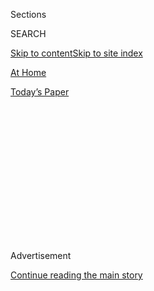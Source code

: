 <div id="app">

<div>

<div>

<div>

<div class="NYTAppHideMasthead css-1q2w90k e1suatyy0">

<div class="section css-ui9rw0 e1suatyy2">

<div class="css-eph4ug er09x8g0">

<div class="css-6n7j50">

</div>

<span class="css-1dv1kvn">Sections</span>

<div class="css-10488qs">

<span class="css-1dv1kvn">SEARCH</span>

</div>

[Skip to content](#site-content)[Skip to site index](#site-index)

</div>

<div id="masthead-section-label" class="css-1wr3we4 eaxe0e00">

[At
Home](https://www.nytimes3xbfgragh.onion/spotlight/at-home)

</div>

<div class="css-10698na e1huz5gh0">

</div>

</div>

<div id="masthead-bar-one" class="section hasLinks css-15hmgas e1csuq9d3">

<div class="css-uqyvli e1csuq9d0">

</div>

<div class="css-1uqjmks e1csuq9d1">

</div>

<div class="css-9e9ivx">

[](https://myaccount.nytimes3xbfgragh.onion/auth/login?response_type=cookie&client_id=vi)

</div>

<div class="css-1bvtpon e1csuq9d2">

[Today’s
Paper](https://www.nytimes3xbfgragh.onion/section/todayspaper)

</div>

</div>

</div>

</div>

<div data-aria-hidden="false">

<div id="site-content" data-role="main">

<div>

<div class="css-1aor85t" style="opacity:0.000000001;z-index:-1;visibility:hidden">

<div class="css-1hqnpie">

<div class="css-epjblv">

<span class="css-17xtcya">[At
Home](/spotlight/at-home)</span><span class="css-x15j1o">|</span><span class="css-fwqvlz">True
Crime Podcasts at the Intersection of
Race</span>

</div>

<div class="css-k008qs">

<div class="css-1iwv8en">

<span class="css-18z7m18"></span>

<div>

</div>

</div>

<span class="css-1n6z4y">https://nyti.ms/2Ejfr4g</span>

<div class="css-1705lsu">

<div class="css-4xjgmj">

<div class="css-4skfbu" data-role="toolbar" data-aria-label="Social Media Share buttons, Save button, and Comments Panel with current comment count" data-testid="share-tools">

  - 
  - 
  - 
  - 
    
    <div class="css-6n7j50">
    
    </div>

  - 

</div>

</div>

</div>

</div>

</div>

</div>

<div class="css-13pd83m">

</div>

<div id="top-wrapper" class="css-1sy8kpn">

<div id="top-slug" class="css-l9onyx">

Advertisement

</div>

[Continue reading the main
story](#after-top)

<div class="ad top-wrapper" style="text-align:center;height:100%;display:block;min-height:250px">

<div id="top" class="place-ad" data-position="top" data-size-key="top">

</div>

</div>

<div id="after-top">

</div>

</div>

<div>

<div id="sponsor-wrapper" class="css-1hyfx7x">

<div id="sponsor-slug" class="css-19vbshk">

Supported by

</div>

[Continue reading the main
story](#after-sponsor)

<div id="sponsor" class="ad sponsor-wrapper" style="text-align:center;height:100%;display:block">

</div>

<div id="after-sponsor">

</div>

</div>

<div class="css-186x18t">

</div>

<div class="css-1vkm6nb ehdk2mb0">

# True Crime Podcasts at the Intersection of Race

</div>

True crime is the lifeblood of podcasting. Here’s a list of shows that
make racial justice their
focus.

<div class="css-79elbk" data-testid="photoviewer-wrapper">

<div class="css-z3e15g" data-testid="photoviewer-wrapper-hidden">

</div>

<div class="css-1a48zt4 ehw59r15" data-testid="photoviewer-children">

![](https://static01.graylady3jvrrxbe.onion/images/2020/07/26/podcasts/26ah-truecrime-podcast/26ah-truecrime-podcast-articleLarge.jpg?quality=75&auto=webp&disable=upscale)

</div>

</div>

<div class="css-18e8msd">

<div class="css-vp77d3 epjyd6m0">

<div class="css-1baulvz">

By [<span class="css-1baulvz last-byline" itemprop="name">Phoebe
Lett</span>](https://www.nytimes3xbfgragh.onion/by/phoebe-lett)

</div>

</div>

  - 
    
    <div class="css-ld3wwf e16638kd2">
    
    Published July 25, 2020Updated July 27,
    2020
    
    </div>

  - 
    
    <div class="css-4xjgmj">
    
    <div class="css-pvvomx" data-role="toolbar" data-aria-label="Social Media Share buttons, Save button, and Comments Panel with current comment count" data-testid="share-tools">
    
      - 
      - 
      - 
      - 
        
        <div class="css-6n7j50">
        
        </div>
    
      - 
    
    </div>
    
    </div>

</div>

</div>

<div class="section meteredContent css-1r7ky0e" name="articleBody" itemprop="articleBody">

<div class="css-1fanzo5 StoryBodyCompanionColumn">

<div class="css-53u6y8">

When people think of true crime podcasts, they inevitably think of
“Serial.” But the genre is vast, and the podcasts listed here
represent that diversity: a mother who investigates the death of her own
son, a journalist recovering the lost history of a nearly forgotten race
massacre, two friends telling each other stories about their favorite
serial killers of color. They all have one thing in common: These
stories are also about how racism and inequality intersect with the
deeply flawed systems of criminal justice.

## [Somebody](https://theintercept.com/podcasts/somebody/)

Produced by the digital news outfit The Intercept,
“[Somebody](https://theintercept.com/podcasts/somebody/)” is an
investigation into the 2016 death of 22-year old Courtney Copeland in
Chicago. What makes the show stand out is its host, Shapearl Wells, who
is Copeland’s mother. After the police refused to release any
information or look into the night Copeland was found outside a police
station with a fatal bullet wound, Wells decided to get to the bottom of
what happened herself. The result is a deeply personal story of a
mother’s pursuit of justice, enhanced by the music and testimony of
one of Copeland’s friends from high school, Chance the Rapper.

## [Black Wall Street 1921](https://www.blackwallstreet-1921.com/)

The recent HBO series “Watchmen” renewed America’s attention to what is
thought to be one of the worst incidents of racial violence in American
history: the race massacre that destroyed Greenwood, an affluent
district in Tulsa, Okla., known as “Black Wall Street.” In this
meticulously narrated podcast, the reporter Nia Clark uses new and
archival interviews to paint the fullest picture of the intertwined
economic and racial conditions that exploded into two days of mass death
and property destruction at the hands of white terrorists, and of what
happened in the
aftermath.

## [Missing and Murdered: Finding Cleo](https://www.cbc.ca/radio/findingcleo)

There is an epidemic of violence against Native women in North America.
The [U.S. Department of
Justice](https://www.justice.gov/archives/ovw/blog/protecting-native-american-and-alaska-native-women-violence-november-native-american)
found that Native American women are murdered at a rate of more than 10
times the national average, and one in three Native women will
experience sexual violence at some point in her life. A [Canadian
national
inquiry](https://www.nytimes3xbfgragh.onion/2019/06/03/world/canada/canada-indigenous-genocide.html)
last year called the country’s crisis of missing and murdered Indigenous
women in recent decades “a Canadian genocide.” The investigative
reporter Connie Walker, who is Cree and from the Okanese First Nation in
Saskatchewan, tells the stories of some of these women and girls in
“Missing and Murdered.” In the first season, Walker hosted an
eight-part series on the 1989 unsolved murder of 24-year-old Alberta
Williams in British Columbia. The second season centers on the
unexplained disappearance of a Saskatchewan girl, Cleopatra Semaganis
Nicotine, who was, along with her five siblings, a victim of the forced
separation of Indigenous children from their families by social workers
in Canada, known as the “[Sixties
Scoop](https://www.nytimes3xbfgragh.onion/2017/10/06/world/canada/indigenous-forced-adoption-sixties-scoop.html).”
But Cleo vanished, and her family has spent decades trying to find her,
believing she was raped and murdered. Walker’s shoe-leather reporting
eventually does answer the question: What happened to
Cleo?

</div>

</div>

<div class="css-1fanzo5 StoryBodyCompanionColumn">

<div class="css-53u6y8">

## [74 Seconds](https://www.mprnews.org/story/2018/04/24/74-seconds-podcast-peabody-mpr-news)

In this Peabody Award-winning Minnesota Public Radio series, the title
refers to the time elapsed after the police officer Jeronimo Yanez
turned on his lights to pull over Philando Castile’s white Oldsmobile in
2016 in a Minneapolis suburb, and the moment Yanez fired seven bullets
into the elementary-school cafeteria worker. The hosts Jon Collins,
Riham Feshir and Tracy Mumford start their 22-part story with some of
the events that led up to that fateful day and follow the case through
its
verdict.

## [Fruit Loops](https://fruitloopspod.com/#:~:text=Fruitloops%20is%20a%20weekly%20podcast,by%20serial%20killers%20of%20color.)

Murder doesn’t necessarily lend itself to humor, but the 2016 podcast
“[My Favorite
Murder](https://www.nytimes3xbfgragh.onion/2018/05/19/style/my-favorite-murder-podcast-murderinos.html)”
— in which funny people tell each other the stories of serial killers
and horrific crimes — put “[comedy murder
podcasts](https://www.nytimes3xbfgragh.onion/2018/02/16/arts/television/the-transgressive-appeal-of-the-comedy-murder-podcast.html)”
on the map. Still, it is hardly the only pod of its kind. Enter Wendy
and Beth Williams (both pseudonyms), two best friends and true-crime
lovers who noticed the dearth of diversity in the genre, in terms of
those shows’ hosts and the subjects they choose. Their show “Fruit
Loops” has many of the same beats as other buddy chat shows; the
difference is in their topic of choice. Wendy, a millennial who
identifies as Black and Latinx, and Beth, a white Gen X’er, swap stories
of serial killers of color and their victims, because, as they say,
contrary to popular belief, “not all serial killers are white\!” Like
all true crime co-hosts, the pair chew on and reacts to the details of
each case, but from multiracial, multigenerational perspectives.

*Join The New York Times*[*Podcast Club on
Facebook*](https://www.facebookcorewwwi.onion/groups/nytpodcastclub/)
*for more suggestions and discussions about all things audio.*

</div>

</div>

</div>

<div>

</div>

<div>

</div>

<div>

</div>

<div>

<div id="bottom-wrapper" class="css-1ede5it">

<div id="bottom-slug" class="css-l9onyx">

Advertisement

</div>

[Continue reading the main
story](#after-bottom)

<div id="bottom" class="ad bottom-wrapper" style="text-align:center;height:100%;display:block;min-height:90px">

</div>

<div id="after-bottom">

</div>

</div>

</div>

</div>

</div>

## Site Index

<div>

</div>

## Site Information Navigation

  - [© <span>2020</span> <span>The New York Times
    Company</span>](https://help.nytimes3xbfgragh.onion/hc/en-us/articles/115014792127-Copyright-notice)

<!-- end list -->

  - [NYTCo](https://www.nytco.com/)
  - [Contact
    Us](https://help.nytimes3xbfgragh.onion/hc/en-us/articles/115015385887-Contact-Us)
  - [Work with us](https://www.nytco.com/careers/)
  - [Advertise](https://nytmediakit.com/)
  - [T Brand Studio](http://www.tbrandstudio.com/)
  - [Your Ad
    Choices](https://www.nytimes3xbfgragh.onion/privacy/cookie-policy#how-do-i-manage-trackers)
  - [Privacy](https://www.nytimes3xbfgragh.onion/privacy)
  - [Terms of
    Service](https://help.nytimes3xbfgragh.onion/hc/en-us/articles/115014893428-Terms-of-service)
  - [Terms of
    Sale](https://help.nytimes3xbfgragh.onion/hc/en-us/articles/115014893968-Terms-of-sale)
  - [Site
    Map](https://spiderbites.nytimes3xbfgragh.onion)
  - [Help](https://help.nytimes3xbfgragh.onion/hc/en-us)
  - [Subscriptions](https://www.nytimes3xbfgragh.onion/subscription?campaignId=37WXW)

</div>

</div>

</div>

</div>
